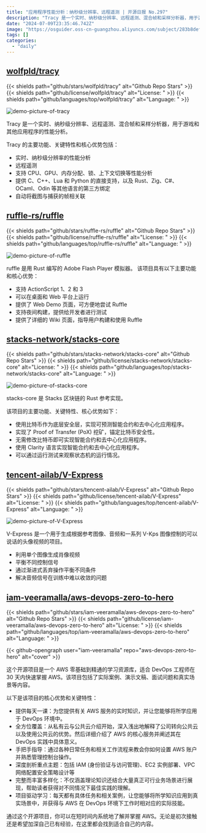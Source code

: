 ```yaml
---
title: "应用程序性能分析：纳秒级分辨率、远程遥测 | 开源日报 No.297"
description: "Tracy 是一个实时、纳秒级分辨率、远程遥测、混合帧和采样分析器，用于游戏和其他应用程序的性能分析。"
date: "2024-07-09T23:35:46.742Z"
image: "https://osguider.oss-cn-guangzhou.aliyuncs.com/subject/283b8defc99319095427537aa441a43b.png"
tags: []
categories:
  - "daily"
---
```


## [wolfpld/tracy](https://github.com/wolfpld/tracy)

{{< shields path="github/stars/wolfpld/tracy" alt="Github Repo Stars" >}} {{< shields path="github/license/wolfpld/tracy" alt="License: " >}} {{< shields path="github/languages/top/wolfpld/tracy" alt="Language: " >}}

![demo-picture-of-tracy](https://static.osguider.com/subject/github/wolfpld/tracy/365d6c867060fd89fdfebc8eb28706e3.png)

Tracy 是一个实时、纳秒级分辨率、远程遥测、混合帧和采样分析器，用于游戏和其他应用程序的性能分析。

Tracy 的主要功能、关键特性和核心优势包括：

- 实时、纳秒级分辨率的性能分析
- 远程遥测
- 支持 CPU、GPU、内存分配、锁、上下文切换等性能分析
- 提供 C、C++、Lua 和 Python 的直接支持，以及 Rust、Zig、C#、OCaml、Odin 等其他语言的第三方绑定
- 自动将截图与捕获的帧相关联

## [ruffle-rs/ruffle](https://github.com/ruffle-rs/ruffle)

{{< shields path="github/stars/ruffle-rs/ruffle" alt="Github Repo Stars" >}} {{< shields path="github/license/ruffle-rs/ruffle" alt="License: " >}} {{< shields path="github/languages/top/ruffle-rs/ruffle" alt="Language: " >}}

![demo-picture-of-ruffle](https://static.osguider.com/history/2024/deeca9f7cc576f318afc8c64362a9d3a.png)

ruffle 是用 Rust 编写的 Adobe Flash Player 模拟器。
该项目具有以下主要功能和核心优势：

- 支持 ActionScript 1、2 和 3
- 可以在桌面和 Web 平台上运行
- 提供了 Web Demo 页面，可方便地尝试 Ruffle
- 支持夜间构建，提供给开发者进行测试
- 提供了详细的 Wiki 页面，指导用户构建和使用 Ruffle

## [stacks-network/stacks-core](https://github.com/stacks-network/stacks-core)

{{< shields path="github/stars/stacks-network/stacks-core" alt="Github Repo Stars" >}} {{< shields path="github/license/stacks-network/stacks-core" alt="License: " >}} {{< shields path="github/languages/top/stacks-network/stacks-core" alt="Language: " >}}

![demo-picture-of-stacks-core](https://static.osguider.com/subject/github/stacks-network/stacks-core/8d713f8bd64418b660da84aa27284d43.png)

stacks-core 是 Stacks 区块链的 Rust 参考实现。

该项目的主要功能、关键特性、核心优势如下：

- 使用比特币作为底层安全层，实现可预测智能合约和去中心化应用程序。
- 实现了 Proof of Transfer (PoX) 挖矿，锚定比特币安全性。
- 无需修改比特币即可实现智能合约和去中心化应用程序。
- 使用 Clarity 语言实现智能合约和去中心化应用程序。
- 可以通过运行测试来观察状态机的运行情况。

## [tencent-ailab/V-Express](https://github.com/tencent-ailab/V-Express)

{{< shields path="github/stars/tencent-ailab/V-Express" alt="Github Repo Stars" >}} {{< shields path="github/license/tencent-ailab/V-Express" alt="License: " >}} {{< shields path="github/languages/top/tencent-ailab/V-Express" alt="Language: " >}}

![demo-picture-of-V-Express](https://static.osguider.com/subject/github/tencent-ailab/V-Express/25e47dcf47da5f4530650b2f633d1d79.png)

V-Express 是一个用于生成根据参考图像、音频和一系列 V-Kps 图像控制的可以说话的头像视频的项目。

- 利用单个图像生成肖像视频
- 平衡不同控制信号
- 通过渐进式丢弃操作平衡不同条件
- 解决音频信号在训练中难以收敛的问题

## [iam-veeramalla/aws-devops-zero-to-hero](https://github.com/iam-veeramalla/aws-devops-zero-to-hero)

{{< shields path="github/stars/iam-veeramalla/aws-devops-zero-to-hero" alt="Github Repo Stars" >}} {{< shields path="github/license/iam-veeramalla/aws-devops-zero-to-hero" alt="License: " >}} {{< shields path="github/languages/top/iam-veeramalla/aws-devops-zero-to-hero" alt="Language: " >}}

{{< github-opengraph user="iam-veeramalla" repo="aws-devops-zero-to-hero" alt="cover" >}}

这个开源项目是一个 AWS 零基础到精通的学习资源库，适合 DevOps 工程师在 30 天内快速掌握 AWS。该项目包括了实际案例、演示文稿、面试问题和真实场景等内容。

以下是该项目的核心优势和关键特性：

- 提供每天一课：为您提供有关 AWS 服务的实时知识，并让您能够将所学应用于 DevOps 环境中。
- 全方位覆盖：从私有云与公共云介绍开始，深入浅出地解释了公司转向公共云以及使用公共云的优势。然后详细介绍了 AWS 的核心服务并阐述其在 DevOps 实践中具体意义。
- 手把手指导：通过各种日常任务和相关工作流程来教会你如何设置 AWS 账户并熟悉管理控制台操作。
- 深度剖析重点主题：包括 IAM (身份验证与访问管理)、EC2 实例部署、VPC 网络配置安全策略设计等
- 完整而丰富多样化：不仅涵盖理论知识还结合大量真正可行业务场景进行展现，帮助读者获得对不同情况下最佳实践的理解。
- 项目驱动学习：每天都有具体任务和相关案例，让您能够将所学知识应用到真实场景中，并获得与 AWS 在 DevOps 环境下工作时相对应的实际技能。

通过这个开源项目，你可以在短时间内系统地了解并掌握 AWS。无论是初次接触还是希望加深自己已有经验，在这里都会找到适合自己的内容。

